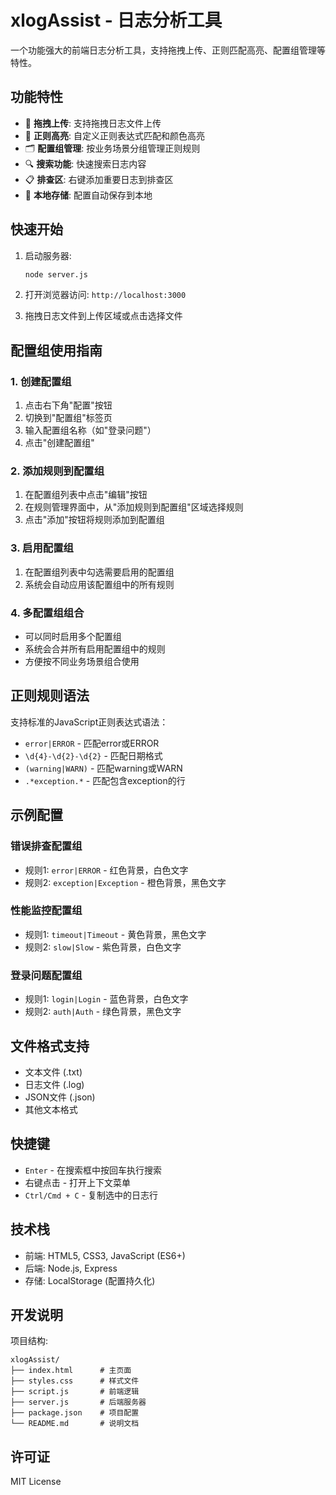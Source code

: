 # xlogAssist - 日志分析工具

一个功能强大的前端日志分析工具，支持拖拽上传、正则匹配高亮、配置组管理等特性。

## 功能特性

- 📁 **拖拽上传**: 支持拖拽日志文件上传
- 🎨 **正则高亮**: 自定义正则表达式匹配和颜色高亮
- 🗂️ **配置组管理**: 按业务场景分组管理正则规则
- 🔍 **搜索功能**: 快速搜索日志内容
- 📋 **排查区**: 右键添加重要日志到排查区
- 💾 **本地存储**: 配置自动保存到本地

## 快速开始

1. 启动服务器:
   ```bash
   node server.js
   ```

2. 打开浏览器访问: `http://localhost:3000`

3. 拖拽日志文件到上传区域或点击选择文件

## 配置组使用指南

### 1. 创建配置组
1. 点击右下角"配置"按钮
2. 切换到"配置组"标签页
3. 输入配置组名称（如"登录问题"）
4. 点击"创建配置组"

### 2. 添加规则到配置组
1. 在配置组列表中点击"编辑"按钮
2. 在规则管理界面中，从"添加规则到配置组"区域选择规则
3. 点击"添加"按钮将规则添加到配置组

### 3. 启用配置组
1. 在配置组列表中勾选需要启用的配置组
2. 系统会自动应用该配置组中的所有规则

### 4. 多配置组组合
- 可以同时启用多个配置组
- 系统会合并所有启用配置组中的规则
- 方便按不同业务场景组合使用

## 正则规则语法

支持标准的JavaScript正则表达式语法：

- `error|ERROR` - 匹配error或ERROR
- `\d{4}-\d{2}-\d{2}` - 匹配日期格式
- `(warning|WARN)` - 匹配warning或WARN
- `.*exception.*` - 匹配包含exception的行

## 示例配置

### 错误排查配置组
- 规则1: `error|ERROR` - 红色背景，白色文字
- 规则2: `exception|Exception` - 橙色背景，黑色文字

### 性能监控配置组  
- 规则1: `timeout|Timeout` - 黄色背景，黑色文字
- 规则2: `slow|Slow` - 紫色背景，白色文字

### 登录问题配置组
- 规则1: `login|Login` - 蓝色背景，白色文字
- 规则2: `auth|Auth` - 绿色背景，黑色文字

## 文件格式支持

- 文本文件 (.txt)
- 日志文件 (.log)  
- JSON文件 (.json)
- 其他文本格式

## 快捷键

- `Enter` - 在搜索框中按回车执行搜索
- 右键点击 - 打开上下文菜单
- `Ctrl/Cmd + C` - 复制选中的日志行

## 技术栈

- 前端: HTML5, CSS3, JavaScript (ES6+)
- 后端: Node.js, Express
- 存储: LocalStorage (配置持久化)

## 开发说明

项目结构:
```
xlogAssist/
├── index.html      # 主页面
├── styles.css      # 样式文件
├── script.js       # 前端逻辑
├── server.js       # 后端服务器
├── package.json    # 项目配置
└── README.md       # 说明文档
```

## 许可证

MIT License
